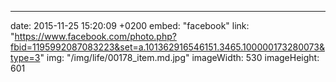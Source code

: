 ---
date: 2015-11-25 15:20:09 +0200
embed: "facebook"
link: "https://www.facebook.com/photo.php?fbid=1195992087083223&set=a.101362916546151.3465.100000173280073&type=3"
img: "/img/life/00178_item.md.jpg"
imageWidth: 530
imageHeight: 601

